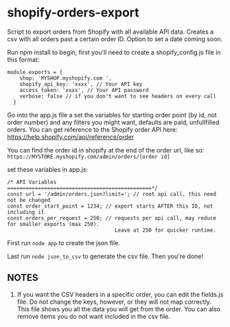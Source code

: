 # shopify-orders-export

Script to export orders from Shopify with all available API data. 
Creates a csv with all orders past a certain order ID. Option to set a date coming soon.

Run npm install to begin, first you'll need to create a shopify_config.js file in this format:

```
module.exports = {
    shop: 'MYSHOP.myshopify.com ',
    shopify_api_key: 'xxxx', // Your API key 
    access_token: 'xxxx', // Your API password
    verbose: false // if you don't want to see headers on every call
  }
```
Go into the app.js file a set the variables for starting order point (by id, not order number) and any 
filters you might want, defaults are paid, unfullfilled orders. You can get reference to the Shopify order API
here: https://help.shopify.com/api/reference/order

You can find the order id in shopify at the end of the order url, like so:
```https://MYSTORE.myshopify.com/admin/orders/[order id]```

set these variables in app.js:
```
/* API Variables
===============================================*/
const url = '/admin/orders.json?limit='; // root api call, this need not be changed
const order_start_point = 1234; // export starts AFTER this ID, not including it
const orders_per_request = 250; // requests per api call, may reduce for smaller exports (max 250). 
                                   Leave at 250 for quicker runtime.
```

First run ```node app``` to create the json file.

Last run ```node json_to_csv``` to generate the csv file. Then you're done!

## NOTES
1. If you want the CSV headers in a specific order, you can edit the fields.js file. 
Do not change the keys, however, or they will not map correctly. This file shows you all 
the data you will get from the order. You can also remove items you do not want included 
in the csv file.
